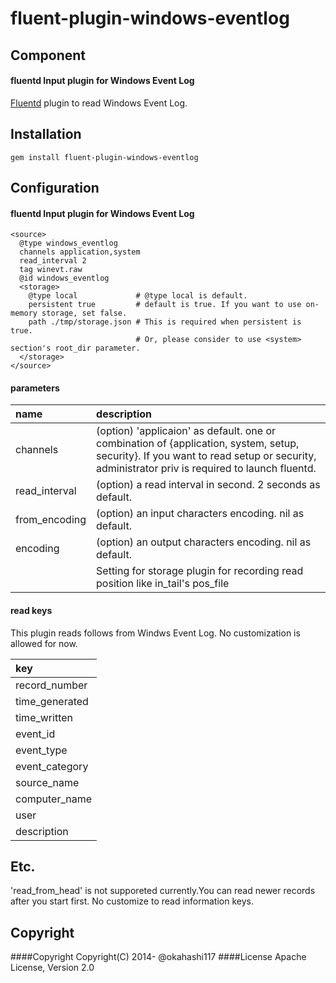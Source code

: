 # fluent-plugin-windows-eventlog

## Component

#### fluentd Input plugin for Windows Event Log

[Fluentd](http://fluentd.org) plugin to read Windows Event Log.

## Installation
    gem install fluent-plugin-windows-eventlog

## Configuration
#### fluentd Input plugin for Windows Event Log 

    <source>
      @type windows_eventlog
      channels application,system
      read_interval 2
      tag winevt.raw
      @id windows_eventlog
      <storage>
        @type local             # @type local is default.
        persistent true         # default is true. If you want to use on-memory storage, set false.
        path ./tmp/storage.json # This is required when persistent is true.
                                # Or, please consider to use <system> section's root_dir parameter.
      </storage>
    </source>

#### parameters

|name      | description |
|:-----    |:-----       |
|channels   | (option) 'applicaion' as default. one or combination of {application, system, setup, security}. If you want to read setup or security, administrator priv is required to launch fluentd.  |
|read_interval   | (option) a read interval in second. 2 seconds as default.|
|from_encoding  | (option) an input characters encoding. nil as default.|
|encoding   | (option) an output characters encoding. nil as default.|
|<storage>|Setting for storage plugin for recording read position like in_tail's pos_file|

#### read keys
This plugin reads follows from Windws Event Log. No customization is allowed for now.

|key|
|:-----    |
|record_number   |
|time_generated|
|time_written   |
|event_id   |
|event_type   |
|event_category   |
|source_name   |
|computer_name  |
|user   |
|description   |

## Etc.
'read_from_head' is not supporeted currently.You can read newer records after you start first.
No customize to read information keys.

## Copyright
####Copyright
Copyright(C) 2014- @okahashi117
####License
Apache License, Version 2.0


